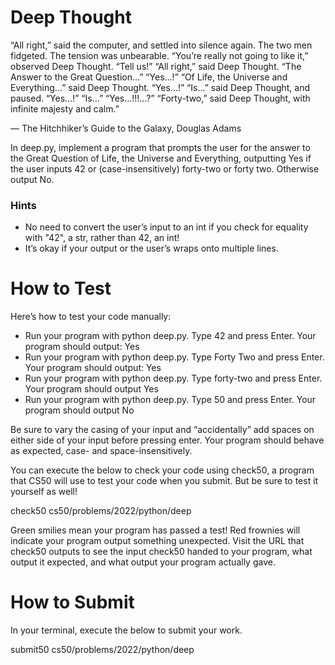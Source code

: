 # Deep Thought
“All right,” said the computer, and settled into silence again. The two men fidgeted. The tension was unbearable.
“You’re really not going to like it,” observed Deep Thought.
“Tell us!”
“All right,” said Deep Thought. “The Answer to the Great Question…”
“Yes…!”
“Of Life, the Universe and Everything…” said Deep Thought.
“Yes…!”
“Is…” said Deep Thought, and paused.
“Yes…!”
“Is…”
“Yes…!!!…?”
“Forty-two,” said Deep Thought, with infinite majesty and calm.”

— The Hitchhiker’s Guide to the Galaxy, Douglas Adams

In deep.py, implement a program that prompts the user for the answer to the Great Question of Life, the Universe and Everything, outputting Yes if the user inputs 42 or (case-insensitively) forty-two or forty two. Otherwise output No.

### Hints

* No need to convert the user’s input to an int if you check for equality with "42", a str, rather than 42, an int!
* It’s okay if your output or the user’s wraps onto multiple lines.

# How to Test
Here’s how to test your code manually:

* Run your program with python deep.py. Type 42 and press Enter. Your program should output:
Yes 
* Run your program with python deep.py. Type Forty Two and press Enter. Your program should output:
Yes
* Run your program with python deep.py. Type forty-two and press Enter. Your program should output
Yes
* Run your program with python deep.py. Type 50 and press Enter. Your program should output
No

Be sure to vary the casing of your input and “accidentally” add spaces on either side of your input before pressing enter. Your program should behave as expected, case- and space-insensitively.

You can execute the below to check your code using check50, a program that CS50 will use to test your code when you submit. But be sure to test it yourself as well!

check50 cs50/problems/2022/python/deep

Green smilies mean your program has passed a test! Red frownies will indicate your program output something unexpected. Visit the URL that check50 outputs to see the input check50 handed to your program, what output it expected, and what output your program actually gave.

# How to Submit
In your terminal, execute the below to submit your work.

submit50 cs50/problems/2022/python/deep
